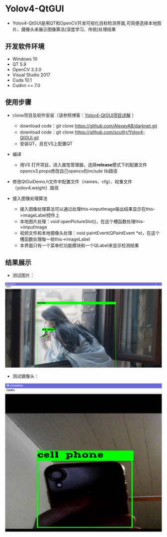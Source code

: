 # Yolov4-QtGUI

- Yolov4-QtGUI是用QT和OpenCV开发可视化目标检测界面,可简便选择本地图片、摄像头来展示图像算法(深度学习、传统)处理结果
## 开发软件环境
- Windows 10
- QT 5.9
- OpenCV 3.3.0
- Visual Studio 2017
- Cuda 10.1
- Cudnn >= 7.0
## 使用步骤
- clone项目及软件安装（请参照博客：[Yolov4-QtGUI项目详解](https://blog.csdn.net/weixin_42448226/article/details/105752224) ）
  - download code：git clone https://github.com/AlexeyAB/darknet.git
  - download code：git clone https://github.com/scutlrr/Yolov4-QtGUI.git
  - 安装QT，且在VS上配置QT
- 编译
  - 用VS 打开项目，进入属性管理器，选择**release**模式下的配置文件opencv3.props修改自己opencv的include lib路径
- 修改QtGuiDemo.h文件中配置文件（names、cfg）、权重文件（yolov4.weight）路径

- 接入图像处理算法
  - 接入图像处理算法可以通过处理this->inputImage输出结果显示在this->imageLabel控件上
  - 本地图片处理：void openPictureSlot()，在这个槽函数处理this->imputImage
  - 视频文件和本地摄像头处理：void paintEvent(QPaintEvent *e)，在这个槽函数处理每一帧this->imageLabel
  - 本界面只有一个菜单栏功能模块和一个QLabel来显示检测结果

## 结果展示

- 测试图片：

![打开图片](assets/测试图片.png)

- 测试摄像头：

![打开摄像头](assets/测试摄像头.png)